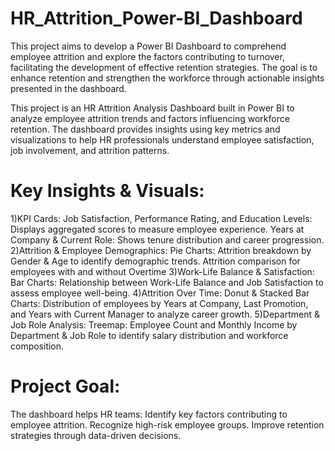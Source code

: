 # HR_Attrition_Power-BI_Dashboard
This project aims to develop a Power BI Dashboard to comprehend employee attrition and explore the factors contributing to turnover, facilitating the development of effective retention strategies. The goal is to enhance retention and strengthen the workforce through actionable insights presented in the dashboard.

This project is an HR Attrition Analysis Dashboard built in Power BI to analyze employee attrition trends and factors influencing workforce retention. The dashboard provides insights using key metrics and visualizations to help HR professionals understand employee satisfaction, job involvement, and attrition patterns.

# Key Insights & Visuals:
1)KPI Cards: Job Satisfaction, Performance Rating, and Education Levels: Displays aggregated scores to measure employee experience. Years at Company & Current Role: Shows tenure distribution and career progression. 2)Attrition & Employee Demographics: Pie Charts: Attrition breakdown by Gender & Age to identify demographic trends. Attrition comparison for employees with and without Overtime 3)Work-Life Balance & Satisfaction: Bar Charts: Relationship between Work-Life Balance and Job Satisfaction to assess employee well-being. 4)Attrition Over Time: Donut & Stacked Bar Charts: Distribution of employees by Years at Company, Last Promotion, and Years with Current Manager to analyze career growth. 5)Department & Job Role Analysis: Treemap: Employee Count and Monthly Income by Department & Job Role to identify salary distribution and workforce composition.

# Project Goal:
The dashboard helps HR teams: Identify key factors contributing to employee attrition. Recognize high-risk employee groups. Improve retention strategies through data-driven decisions.
